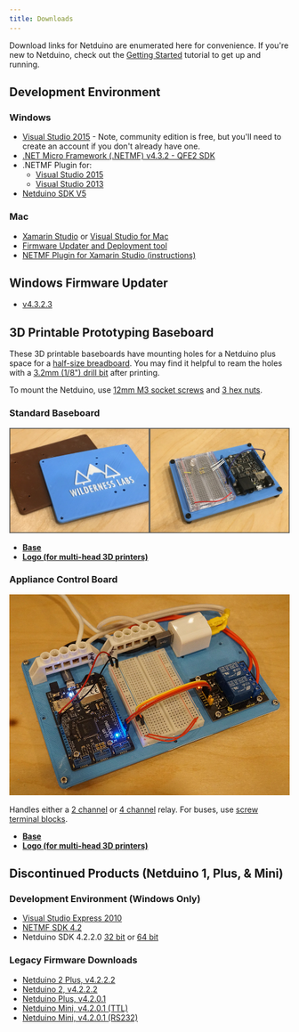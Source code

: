 ```yaml
---
title: Downloads
---
```


Download links for Netduino are enumerated here for convenience. If you're new to Netduino, check out the [Getting Started](../../Getting_Started/) tutorial to get up and running.

## Development Environment

### Windows

* [Visual Studio 2015](https://www.visualstudio.com/vs/older-downloads/) - Note, community edition is free, but you'll need to create an account if you don't already have one.
* [.NET Micro Framework (.NETMF) v4.3.2 - QFE2 SDK](http://downloads.wildernesslabs.co/NETMF_SDK/netmf-v4.3.2-SDK-QFE2-RTM.zip)
* .NETMF Plugin for:
  * [Visual Studio 2015](http://downloads.wildernesslabs.co/NETMF_SDK/netmfvs14.vsix)
  * [Visual Studio 2013](http://downloads.wildernesslabs.co/NETMF_SDK/netmfvs2013.vsix)
* [Netduino SDK V5](http://downloads.wildernesslabs.co/Netduino_SDK/netduinosdk_v5.exe)

### Mac
 
* [Xamarin Studio](http://www.monodevelop.com/download/) or [Visual Studio for Mac](https://www.visualstudio.com/vs/visual-studio-mac/)
* [Firmware Updater and Deployment tool](https://github.com/WildernessLabs/Netduino-Updater/releases)
* [NETMF Plugin for Xamarin Studio (instructions)](/Netduino/About/Updating_Firmware)

## Windows Firmware Updater

* [v4.3.2.3](http://downloads.wildernesslabs.co/Netduino_SDK/NetduinoUpdate_4.3.2.3.zip)

## 3D Printable Prototyping Baseboard

These 3D printable baseboards have mounting holes for a Netduino plus space for a [half-size breadboard](http://amzn.to/2fMEgGH). You may find it helpful to ream the holes with a [3.2mm (1/8") drill bit](http://amzn.to/2xBmAXN) after printing.

To mount the Netduino, use [12mm M3 socket screws](http://amzn.to/2xvG6Dw) and [3 hex nuts](http://amzn.to/2y4LosQ).

### Standard Baseboard

![](Baseboards_Medium.jpg)

* **[Base](Baseboard_3D_Chamfered_Base.stl)**
* **[Logo (for multi-head 3D printers)](Baseboard_3D_Chamfered_Logo.stl)**

### Appliance Control Board

![](Appliance_Control_Board.jpg)

Handles either a [2 channel](http://amzn.to/2xBiHSM) or [4 channel](http://amzn.to/2y4CDir) relay. For buses, use [screw terminal blocks](http://amzn.to/2y3Vqdx).

* **[Base](Baseboard_Appliance_3D_Chamfered_Base.stl)**
* **[Logo (for multi-head 3D printers)](Baseboard_Appliance_3D_Chamfered_Logo.stl)**

## Discontinued Products (Netduino 1, Plus, & Mini)

### Development Environment (Windows Only)

* [Visual Studio Express 2010](https://www.visualstudio.com/vs/older-downloads/)
* [NETMF SDK 4.2](http://downloads.wildernesslabs.co/NETMF_SDK/MicroFrameworkSDK_NETMF42_QFE2.MSI)
* Netduino SDK 4.2.2.0 [32 bit](http://downloads.wildernesslabs.co/Netduino_SDK/netduinosdk_32bit_NETMF42.exe) or [64 bit](http://downloads.wildernesslabs.co/Netduino_SDK/netduinosdk_64bit_NETMF42.exe)

### Legacy Firmware Downloads

 * [Netduino 2 Plus, v4.2.2.2](https://downloads.wildernesslabs.co/LegacyFirmware/NetduinoPlus2_Firmware_4.2.2.2.zip)
 * [Netduino 2, v4.2.2.2](https://downloads.wildernesslabs.co/LegacyFirmware/Netduino2_Firmware_4.2.2.2.zip)
 * [Netduino Plus, v4.2.0.1](https://downloads.wildernesslabs.co/LegacyFirmware/NetduinoPlus_Firmware_4.2.0.1.zip)
 * [Netduino Mini, v4.2.0.1 (TTL)](https://downloads.wildernesslabs.co/LegacyFirmware/NetduinoMini_Firmware_4.2.0.1_TTL.zip)
 * [Netduino Mini, v4.2.0.1 (RS232)](https://downloads.wildernesslabs.co/LegacyFirmware/NetduinoMini_Firmware_4.2.0.1_RS232.zip)



